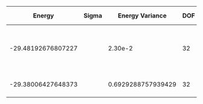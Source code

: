| Energy             | Sigma | Energy Variance | DOF | Einf              | Method                                          | Data Repository                                              |
|--------------------|-------|-----------------|-----|-------------------|-------------------------------------------------|--------------------------------------------------------------|
| -29.48192676807227 |       | 2.30e-2         | 32  | 31.49206349206349 | QMC (continuous-time expansion), PRB 93, 155117 | [SpinlesstV-LCT-INT](https://github.com/wangleiphy/SpinlesstV-LCT-INT) |
| -29.38006427648373 |    | 0.6929288757939429 | 32  | 31.49206349206349 | DMRG (maxbonddim = 4096)                        |                                                              |
